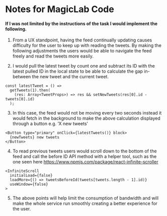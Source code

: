 # Notes for MagicLab Code

#### If I was not limited by the instructions of the task I would implement the following.

1. From a UX standpoint, having the feed continually updating causes difficulty for the user to keep up with reading the tweets. By making the following adjustments the users would be able to navigate the feed freely and read the tweets more easily.

2. I would pull the latest tweet by count one and subtract its ID with the latest pulled ID in the local state to be able to calculate the gap in-between the new tweet and the current tweet.

```tsx
const latestTweet = () =>
  getTweets(1).then(
    (res: Array<TweetProps>) => res && setNewTweets(res[0].id - tweets[0].id)
  );
```

3. In this case, the feed would not be moving every two seconds instead it would fetch in the background to make the above calculation displayed through a button e.g. ‘X new tweets’

```tsx
<Button type="primary" onClick={latestTweets()} block>
  {newTweets} new tweets
</Button>
```

4. To read previous tweets users would scroll down to the bottom of the feed and call the before ID API method with a helper tool, such as the one seen here https://www.npmjs.com/package/react-infinite-scroller

```tsx
<InfiniteScroll
  initialLoad={false}
  loadMore={() => tweetsBeforeId(tweets[tweets.length - 1].id)}
  useWindow={false}
>
```

5. The above points will help limit the consumption of bandwidth and will make the whole service run smoothly creating a better experience for the user.
